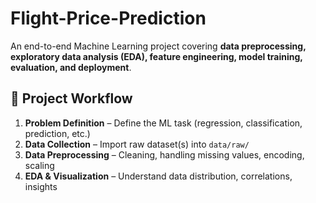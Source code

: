 # Flight-Price-Prediction
An end-to-end Machine Learning project covering **data preprocessing, exploratory data analysis (EDA), feature engineering, model training, evaluation, and deployment**.

## 📌 Project Workflow
1. **Problem Definition** – Define the ML task (regression, classification, prediction, etc.)
2. **Data Collection** – Import raw dataset(s) into `data/raw/`
3. **Data Preprocessing** – Cleaning, handling missing values, encoding, scaling
4. **EDA & Visualization** – Understand data distribution, correlations, insights


